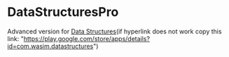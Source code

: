 # DataStructuresPro

Advanced version for <a href="https://play.google.com/store/apps/details?id=com.wasim.datastructures">Data Structures</a>(if hyperlink does not work copy this link: "https://play.google.com/store/apps/details?id=com.wasim.datastructures")

